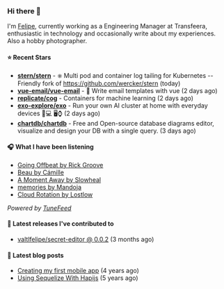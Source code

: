 ### Hi there 👋

I'm [Felipe](https://felipevm.com), currently working as a Engineering Manager at Transfeera, enthusiastic in technology and occasionally write about my experiences. Also a hobby photographer.

#### ⭐ Recent Stars
- **[stern/stern](https://github.com/stern/stern)** - ⎈ Multi pod and container log tailing for Kubernetes -- Friendly fork of https://github.com/wercker/stern (today)
- **[vue-email/vue-email](https://github.com/vue-email/vue-email)** - 💌 Write email templates with vue (2 days ago)
- **[replicate/cog](https://github.com/replicate/cog)** - Containers for machine learning (2 days ago)
- **[exo-explore/exo](https://github.com/exo-explore/exo)** - Run your own AI cluster at home with everyday devices 📱💻 🖥️⌚ (2 days ago)
- **[chartdb/chartdb](https://github.com/chartdb/chartdb)** - Free and Open-source database diagrams editor, visualize and design your DB with a single query. (3 days ago)

#### 🎧 What I have been listening
- [Going Offbeat by Rick Groove](https://open.spotify.com/track/1MyyHwzHbUaQ6hqVmXG953)
- [Beau by Cámille](https://open.spotify.com/track/56xQeo2Z64CwjDGLi4OGni)
- [A Moment Away by Slowheal](https://open.spotify.com/track/4Je74aqRXHa2XlTQqg2obW)
- [memories by Mandoja](https://open.spotify.com/track/455yDW2mMq8DMrDN9G6SRf)
- [Cloud Rotation by Lostlow](https://open.spotify.com/track/2RiKx91x98GwFWdDkokXKA)

_Powered by [TuneFeed](https://tunefeed.app?ref=valtlfelipe-gh-profile)_ 

#### 🚀 Latest releases I've contributed to


- [valtlfelipe/secret-editor @ 0.0.2](https://github.com/valtlfelipe/secret-editor/releases/tag/0.0.2) (3 months ago)

#### 📄 Latest blog posts
- [Creating my first mobile app](https://felipevm.com/posts/creating-my-first-mobile-app/) (4 years ago)
- [Using Sequelize With Hapijs](https://felipevm.com/posts/using-sequelize-with-hapijs/) (5 years ago)
